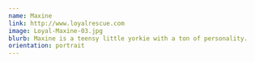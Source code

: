 ```yaml
---
name: Maxine
link: http://www.loyalrescue.com
image: Loyal-Maxine-03.jpg
blurb: Maxine is a teensy little yorkie with a ton of personality.
orientation: portrait
---
```


